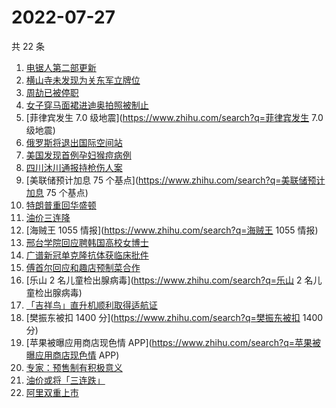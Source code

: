 # 2022-07-27

共 22 条

<!-- BEGIN -->
<!-- 最后更新时间 Wed Jul 27 2022 18:18:41 GMT+0800 (China Standard Time) -->

1. [电锯人第二部更新](https://www.zhihu.com/search?q=电锯人第二部更新)
1. [横山寺未发现为关东军立牌位](https://www.zhihu.com/search?q=横山寺未发现为关东军立牌位)
1. [周劼已被停职](https://www.zhihu.com/search?q=周劼已被停职)
1. [女子穿马面裙进迪奥拍照被制止](https://www.zhihu.com/search?q=女子穿马面裙进迪奥拍照被制止)
1. [菲律宾发生 7.0 级地震](https://www.zhihu.com/search?q=菲律宾发生 7.0 级地震)
1. [俄罗斯将退出国际空间站](https://www.zhihu.com/search?q=俄罗斯将退出国际空间站)
1. [美国发现首例孕妇猴痘病例](https://www.zhihu.com/search?q=美国发现首例孕妇猴痘病例)
1. [四川沐川通报持枪伤人案](https://www.zhihu.com/search?q=四川沐川通报持枪伤人案)
1. [美联储预计加息 75 个基点](https://www.zhihu.com/search?q=美联储预计加息 75 个基点)
1. [特朗普重回华盛顿](https://www.zhihu.com/search?q=特朗普重回华盛顿)
1. [油价三连降](https://www.zhihu.com/search?q=油价三连降)
1. [海贼王 1055 情报](https://www.zhihu.com/search?q=海贼王 1055 情报)
1. [邢台学院回应聘韩国高校女博士](https://www.zhihu.com/search?q=邢台学院回应聘韩国高校女博士)
1. [广谱新冠单克隆抗体获临床批件](https://www.zhihu.com/search?q=广谱新冠单克隆抗体获临床批件)
1. [傅首尔回应和趣店预制菜合作](https://www.zhihu.com/search?q=傅首尔回应和趣店预制菜合作)
1. [乐山 2 名儿童检出腺病毒](https://www.zhihu.com/search?q=乐山 2 名儿童检出腺病毒)
1. [「吉祥鸟」直升机顺利取得适航证](https://www.zhihu.com/search?q=「吉祥鸟」直升机顺利取得适航证)
1. [樊振东被扣 1400 分](https://www.zhihu.com/search?q=樊振东被扣 1400 分)
1. [苹果被曝应用商店现色情 APP](https://www.zhihu.com/search?q=苹果被曝应用商店现色情 APP)
1. [专家：预售制有积极意义](https://www.zhihu.com/search?q=专家：预售制有积极意义)
1. [油价或将「三连跌」](https://www.zhihu.com/search?q=油价或将「三连跌」)
1. [阿里双重上市](https://www.zhihu.com/search?q=阿里双重上市)

<!-- END -->

